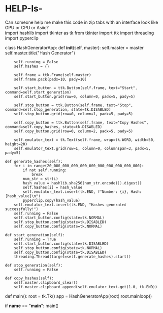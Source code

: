 # HELP-Is-
Can someone help me make this code in zip tabs with an interface look like GPU or CPU or Asiic?  
import hashlib
import tkinter as tk
from tkinter import ttk
import threading
import pyperclip

class HashGeneratorApp:
    def __init__(self, master):
        self.master = master
        self.master.title("Hash Generator")

        self.running = False
        self.hashes = {}

        self.frame = ttk.Frame(self.master)
        self.frame.pack(padx=10, pady=10)

        self.start_button = ttk.Button(self.frame, text="Start", command=self.start_generation)
        self.start_button.grid(row=0, column=0, padx=5, pady=5)

        self.stop_button = ttk.Button(self.frame, text="Stop", command=self.stop_generation, state=tk.DISABLED)
        self.stop_button.grid(row=0, column=1, padx=5, pady=5)

        self.copy_button = ttk.Button(self.frame, text="Copy Hashes", command=self.copy_hashes, state=tk.DISABLED)
        self.copy_button.grid(row=0, column=2, padx=5, pady=5)

        self.emulator_text = tk.Text(self.frame, wrap=tk.WORD, width=50, height=20)
        self.emulator_text.grid(row=1, column=0, columnspan=3, padx=5, pady=5)

    def generate_hashes(self):
        for i in range(20_000_000_000_000_000_000_000_000_000_000):
            if not self.running:
                break
            num_str = str(i)
            hash_value = hashlib.sha256(num_str.encode()).digest()
            self.hashes[i] = hash_value
            self.emulator_text.insert(tk.END, f"Number: {i}, Hash: {hash_value}\n")
            pyperclip.copy(hash_value)
        self.emulator_text.insert(tk.END, "Hashes generated successfully!")
        self.running = False
        self.start_button.config(state=tk.NORMAL)
        self.stop_button.config(state=tk.DISABLED)
        self.copy_button.config(state=tk.NORMAL)

    def start_generation(self):
        self.running = True
        self.start_button.config(state=tk.DISABLED)
        self.stop_button.config(state=tk.NORMAL)
        self.copy_button.config(state=tk.DISABLED)
        threading.Thread(target=self.generate_hashes).start()

    def stop_generation(self):
        self.running = False

    def copy_hashes(self):
        self.master.clipboard_clear()
        self.master.clipboard_append(self.emulator_text.get(1.0, tk.END))

def main():
    root = tk.Tk()
    app = HashGeneratorApp(root)
    root.mainloop()

if __name__ == "__main__":
    main()
